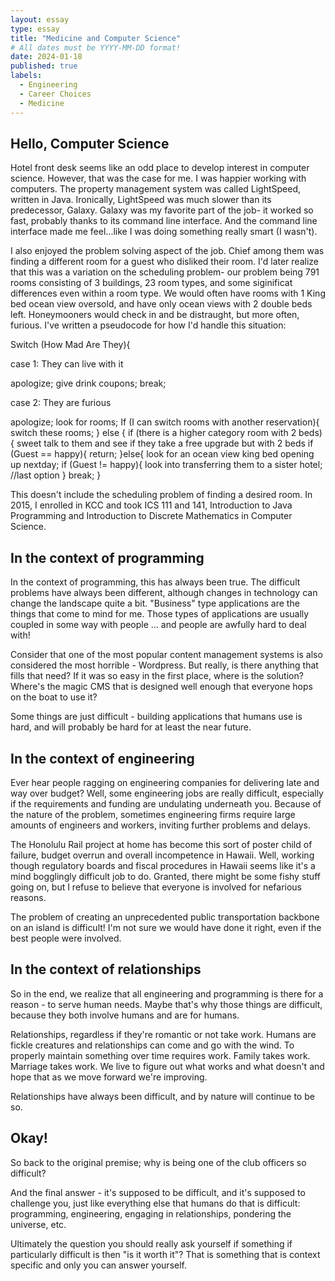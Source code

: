 ```yaml
---
layout: essay
type: essay
title: "Medicine and Computer Science"
# All dates must be YYYY-MM-DD format!
date: 2024-01-18
published: true
labels:
  - Engineering
  - Career Choices
  - Medicine
---
```




## Hello, Computer Science

Hotel front desk seems like an odd place to develop interest in computer science. However, that was the case for me. I was happier working with computers. The property management system was called LightSpeed, written in Java. Ironically, LightSpeed was much slower than its predecessor, Galaxy. Galaxy was my favorite part of the job- it worked so fast, probably thanks to its command line interface. And the command line interface made me feel...like I was doing something really smart (I wasn't). 

I also enjoyed the problem solving aspect of the job.  Chief among them was finding a different room for a guest who disliked their room. I'd later realize that this was a variation on the scheduling problem- our problem being 791 rooms consisting of 3 buildings, 23 room types, and some siginificat differences even within a room type. We would often have rooms with 1 King bed ocean view oversold, and have only ocean views with 2 double beds left. Honeymooners would check in and be distraught, but more often, furious. I've written a pseudocode for how I'd handle this situation:


Switch (How Mad Are They){

  case 1: They can live with it
  
  apologize;
  give drink coupons;
  break;

  case 2: They are furious
  
  apologize;
  look for rooms; 
    If (I can switch rooms with another reservation){
    switch these rooms;
    } else {
      if (there is a higher category room with 2 beds){
      sweet talk to them and see if they take a free upgrade but with 2 beds
          if (Guest == happy){
          return;
          }else{
          look for an ocean view king bed opening up nextday;
            if (Guest != happy){
            look into transferring them to a sister hotel; //last option
            }
    break;
}

This doesn't include the scheduling problem of finding a desired room. In 2015, I enrolled in KCC and took ICS 111 and 141, Introduction to Java Programming and Introduction to Discrete Mathematics in Computer Science. 
    
  


## In the context of programming

In the context of programming, this has always been true. The difficult problems have always been different, although changes in technology can change the landscape quite a bit. "Business" type applications are the things that come to mind for me. Those types of applications are usually coupled in some way with people ... and people are awfully hard to deal with!

Consider that one of the most popular content management systems is also considered the most horrible - Wordpress. But really, is there anything that fills that need? If it was so easy in the first place, where is the solution? Where's the magic CMS that is designed well enough that everyone hops on the boat to use it?

Some things are just difficult - building applications that humans use is hard, and will probably be hard for at least the near future.

## In the context of engineering

Ever hear people ragging on engineering companies for delivering late and way over budget? Well, some engineering jobs are really difficult, especially if the requirements and funding are undulating underneath you. Because of the nature of the problem, sometimes engineering firms require large amounts of engineers and workers, inviting further problems and delays.

The Honolulu Rail project at home has become this sort of poster child of failure, budget overrun and overall incompetence in Hawaii. Well, working though regulatory boards and fiscal procedures in Hawaii seems like it's a mind bogglingly difficult job to do. Granted, there might be some fishy stuff going on, but I refuse to believe that everyone is involved for nefarious reasons.

The problem of creating an unprecedented public transportation backbone on an island is difficult! I'm not sure we would have done it right, even if the best people were involved.

## In the context of relationships

So in the end, we realize that all engineering and programming is there for a reason - to serve human needs. Maybe that's why those things are difficult, because they both involve humans and are for humans.

Relationships, regardless if they're romantic or not take work. Humans are fickle creatures and relationships can come and go with the wind. To properly maintain something over time requires work. Family takes work. Marriage takes work. We live to figure out what works and what doesn't and hope that as we move forward we're improving.

Relationships have always been difficult, and by nature will continue to be so.

## Okay!

So back to the original premise; why is being one of the club officers so difficult?

And the final answer - it's supposed to be difficult, and it's supposed to challenge you, just like everything else that humans do that is difficult: programming, engineering, engaging in relationships, pondering the universe, etc.

Ultimately the question you should really ask yourself if something if particularly difficult is then "is it worth it"? That is something that is context specific and only you can answer yourself.
